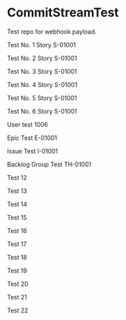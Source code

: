 # CommitStreamTest
Test repo for webhook payload.

Test No. 1 Story S-01001

Test No. 2 Story S-01001

Test No. 3 Story S-01001

Test No. 4 Story S-01001

Test No. 5 Story S-01001

Test No. 6 Story S-01001

User test 1006

Epic Test E-01001

Issue Test  I-01001

Backlog Group Test TH-01001

Test 12

Test 13

Test 14 

Test 15

Test 16

Test 17 

Test 18

Test 19 

Test 20

Test 21

Test 22
